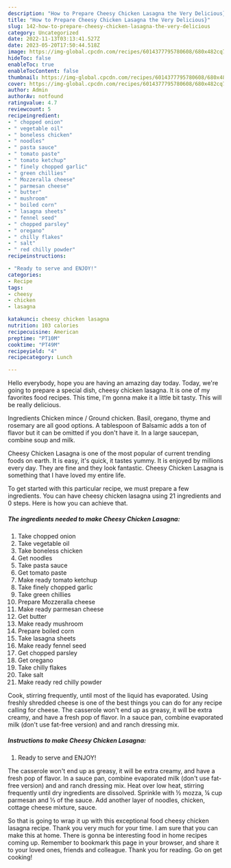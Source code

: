 ```yaml
---
description: "How to Prepare Cheesy Chicken Lasagna the Very Delicious}"
title: "How to Prepare Cheesy Chicken Lasagna the Very Delicious}"
slug: 142-how-to-prepare-cheesy-chicken-lasagna-the-very-delicious
category: Uncategorized
date: 2022-11-13T03:13:41.527Z
date: 2023-05-20T17:50:44.518Z
image: https://img-global.cpcdn.com/recipes/6014377795780608/680x482cq70/cheesy-chicken-lasagna-recipe-main-photo.jpg
hideToc: false
enableToc: true
enableTocContent: false
thumbnail: https://img-global.cpcdn.com/recipes/6014377795780608/680x482cq70/cheesy-chicken-lasagna-recipe-main-photo.jpg
cover: https://img-global.cpcdn.com/recipes/6014377795780608/680x482cq70/cheesy-chicken-lasagna-recipe-main-photo.jpg
author: Admin
authorAv: notfound
ratingvalue: 4.7
reviewcount: 5
recipeingredient:
- " chopped onion"
- " vegetable oil"
- " boneless chicken"
- " noodles"
- " pasta sauce"
- " tomato paste"
- " tomato ketchup"
- " finely chopped garlic"
- " green chillies"
- " Mozzeralla cheese"
- " parmesan cheese"
- " butter"
- " mushroom"
- " boiled corn"
- " lasagna sheets"
- " fennel seed"
- " chopped parsley"
- " oregano"
- " chilly flakes"
- " salt"
- " red chilly powder"
recipeinstructions:

- "Ready to serve and ENJOY!"
categories:
- Recipe
tags:
- cheesy
- chicken
- lasagna

katakunci: cheesy chicken lasagna 
nutrition: 103 calories
recipecuisine: American
preptime: "PT10M"
cooktime: "PT49M"
recipeyield: "4"
recipecategory: Lunch

---
```



Hello everybody, hope you are having an amazing day today. Today, we're going to prepare a special dish, cheesy chicken lasagna. It is one of my favorites food recipes. This time, I'm gonna make it a little bit tasty. This will be really delicious.

Ingredients Chicken mince / Ground chicken. Basil, oregano, thyme and rosemary are all good options. A tablespoon of Balsamic adds a ton of flavor but it can be omitted if you don&#39;t have it. In a large saucepan, combine soup and milk.

Cheesy Chicken Lasagna is one of the most popular of current trending foods on earth. It is easy, it's quick, it tastes yummy. It is enjoyed by millions every day. They are fine and they look fantastic. Cheesy Chicken Lasagna is something that I have loved my entire life.


To get started with this particular recipe, we must prepare a few ingredients. You can have cheesy chicken lasagna using 21 ingredients and 0 steps. Here is how you can achieve that.

<!--inarticleads1-->

##### The ingredients needed to make Cheesy Chicken Lasagna:

1. Take  chopped onion
1. Take  vegetable oil
1. Take  boneless chicken
1. Get  noodles
1. Take  pasta sauce
1. Get  tomato paste
1. Make ready  tomato ketchup
1. Take  finely chopped garlic
1. Take  green chillies
1. Prepare  Mozzeralla cheese
1. Make ready  parmesan cheese
1. Get  butter
1. Make ready  mushroom
1. Prepare  boiled corn
1. Take  lasagna sheets
1. Make ready  fennel seed
1. Get  chopped parsley
1. Get  oregano
1. Take  chilly flakes
1. Take  salt
1. Make ready  red chilly powder


Cook, stirring frequently, until most of the liquid has evaporated. Using freshly shredded cheese is one of the best things you can do for any recipe calling for cheese. The casserole won&#39;t end up as greasy, it will be extra creamy, and have a fresh pop of flavor. In a sauce pan, combine evaporated milk (don&#39;t use fat-free version) and and ranch dressing mix. 

<!--inarticleads2-->

##### Instructions to make Cheesy Chicken Lasagna:


1. Ready to serve and ENJOY!

The casserole won&#39;t end up as greasy, it will be extra creamy, and have a fresh pop of flavor. In a sauce pan, combine evaporated milk (don&#39;t use fat-free version) and and ranch dressing mix. Heat over low heat, stirring frequently until dry ingredients are dissolved. Sprinkle with ½ mozza, ¼ cup parmesan and ⅓ of the sauce. Add another layer of noodles, chicken, cottage cheese mixture, sauce. 

So that is going to wrap it up with this exceptional food cheesy chicken lasagna recipe. Thank you very much for your time. I am sure that you can make this at home. There is gonna be interesting food in home recipes coming up. Remember to bookmark this page in your browser, and share it to your loved ones, friends and colleague. Thank you for reading. Go on get cooking!
